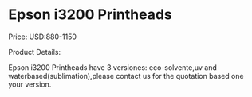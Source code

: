 # Epson i3200 Printheads

Price: USD:880-1150

Product Details:

Epson i3200 Printheads have 3 versiones: eco-solvente,uv and waterbased(sublimation),please contact us for the quotation based one your version.